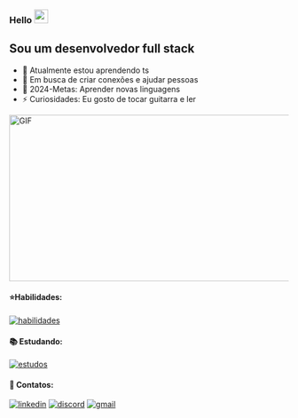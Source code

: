 

### Hello <img src="https://media.giphy.com/media/hvRJCLFzcasrR4ia7z/giphy.gif" width="25px">

## Sou um desenvolvedor full stack

- 🌱 Atualmente estou aprendendo ts
- 👯 Em busca de criar conexões e ajudar pessoas
- 🥅 2024-Metas: Aprender novas linguagens
- ⚡ Curiosidades: Eu gosto de tocar guitarra e ler

<img alt="GIF" src="https://github.com/joao-dev7/joao-dev7/assets/117098725/0bcd9cdb-34e5-4873-b8a2-1a41307fae2a" width="550" height="300" />

#### ⭐Habilidades: 
[![habilidades](https://skillicons.dev/icons?i=js,html,css,git,github&perline=3)](https://skillicons.dev)

#### 📚 Estudando:
[![estudos](https://skillicons.dev/icons?i=ts&perline=3)](https://skillicons.dev)

#### 🔗 Contatos:
[![linkedin](https://img.shields.io/badge/LinkedIn-0077B5?style=for-the-badge&logo=linkedin&logoColor=white)](https://www.linkedin.com/in/joaopedrossdev/)
[![discord](https://img.shields.io/badge/Discord-5865F2?style=for-the-badge&logo=discord&logoColor=white)](https://www.discord.com/users/894651919115616327/)
[![gmail](https://img.shields.io/badge/Gmail-D14836?style=for-the-badge&logo=gmail&logoColor=white)](mailto:joaopedrosilvasalesss@gmail.com)

<br />

